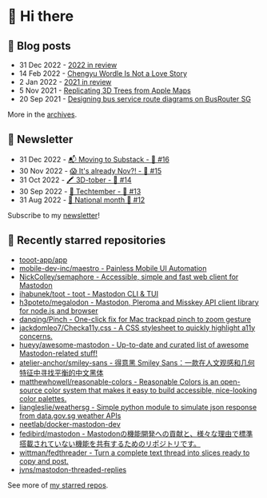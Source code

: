 # 👋 Hi there

## 📝 Blog posts

<!-- feed start -->
- 31 Dec 2022 - [2022 in review](https://cheeaun.com/blog/2022/12/2022-in-review/)
- 14 Feb 2022 - [Chengyu Wordle Is Not a Love Story](https://cheeaun.com/blog/2022/02/chengyu-wordle-is-not-a-love-story/)
- 2 Jan 2022 - [2021 in review](https://cheeaun.com/blog/2022/01/2021-in-review/)
- 5 Nov 2021 - [Replicating 3D Trees from Apple Maps](https://cheeaun.com/blog/2021/11/replicating-3d-trees-apple-maps/)
- 20 Sep 2021 - [Designing bus service route diagrams on BusRouter SG](https://cheeaun.com/blog/2021/09/bus-service-route-diagrams-busrouter-sg/)
<!-- feed end -->

More in the [archives](https://cheeaun.com/blog/archives/).

## 📰 Newsletter

<!-- newsletter start -->
- 31 Dec 2022 - [📬 Moving to Substack - 🥫 #16](https://cheeaun.substack.com/p/moving-to-substack-16)
- 30 Nov 2022 - [😱 It's already Nov?! - 🥫 #15](https://cheeaun.substack.com/p/it-s-already-nov-15-1433832)
- 31 Oct 2022 - [🖍️ 3D-tober - 🥫 #14](https://cheeaun.substack.com/p/3d-tober-14-1385284)
- 30 Sep 2022 - [🍎 Techtember - 🥫 #13](https://cheeaun.substack.com/p/techtember-13-1335515)
- 31 Aug 2022 - [🎏 National month 🥫 #12](https://cheeaun.substack.com/p/national-month-12-1289556)
<!-- newsletter end -->

Subscribe to my [newsletter](https://cheeaun.substack.com/)!

## 🌟 Recently starred repositories

<!-- starred repos start -->
- [tooot-app/app](https://github.com/tooot-app/app)
- [mobile-dev-inc/maestro - Painless Mobile UI Automation](https://github.com/mobile-dev-inc/maestro)
- [NickColley/semaphore - Accessible, simple and fast web client for Mastodon](https://github.com/NickColley/semaphore)
- [ihabunek/toot - toot - Mastodon CLI & TUI](https://github.com/ihabunek/toot)
- [h3poteto/megalodon - Mastodon, Pleroma and Misskey API client library for node.js and browser](https://github.com/h3poteto/megalodon)
- [danqing/Pinch - One-click fix for Mac trackpad pinch to zoom gesture](https://github.com/danqing/Pinch)
- [jackdomleo7/Checka11y.css - A CSS stylesheet to quickly highlight a11y concerns.](https://github.com/jackdomleo7/Checka11y.css)
- [hueyy/awesome-mastodon - Up-to-date and curated list of awesome Mastodon-related stuff!](https://github.com/hueyy/awesome-mastodon)
- [atelier-anchor/smiley-sans - 得意黑 Smiley Sans：一款在人文观感和几何特征中寻找平衡的中文黑体](https://github.com/atelier-anchor/smiley-sans)
- [matthewhowell/reasonable-colors - Reasonable Colors is an open-source color system that makes it easy to build accessible, nice-looking color palettes.](https://github.com/matthewhowell/reasonable-colors)
- [liangleslie/weathersg - Simple python module to simulate json response from data.gov.sg weather APIs](https://github.com/liangleslie/weathersg)
- [neetlab/docker-mastodon-dev](https://github.com/neetlab/docker-mastodon-dev)
- [fedibird/mastodon - Mastodonの機能開発への貢献と、様々な理由で標準搭載されていない機能を共有するためのリポジトリです。](https://github.com/fedibird/mastodon)
- [wittman/fedthreader - Turn a complete text thread into slices ready to copy and post.](https://github.com/wittman/fedthreader)
- [jvns/mastodon-threaded-replies](https://github.com/jvns/mastodon-threaded-replies)
<!-- starred repos end -->

See more of [my starred repos](https://github.com/stars/cheeaun/).
